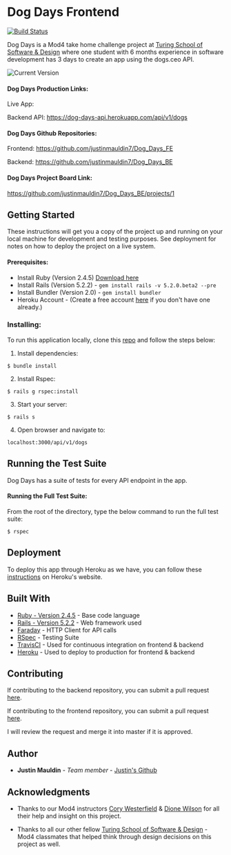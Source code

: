 # Dog Days Frontend

[![Build Status](https://travis-ci.com/justinmauldin7/Dog_Days_FE.svg?branch=master)](https://travis-ci.com/justinmauldin7/Dog_Days_FE)


Dog Days is a Mod4 take home challenge project at [Turing School of Software & Design](https://turing.io/) where one student with 6 months experience in software development has 3 days to create an app using the dogs.ceo API.

![Current Version](.jpg)



#### Dog Days Production Links:
Live App:

Backend API: https://dog-days-api.herokuapp.com/api/v1/dogs


#### Dog Days Github Repositories:
Frontend: https://github.com/justinmauldin7/Dog_Days_FE

Backend: https://github.com/justinmauldin7/Dog_Days_BE

#### Dog Days Project Board Link:
https://github.com/justinmauldin7/Dog_Days_BE/projects/1


## Getting Started

These instructions will get you a copy of the project up and running on your local machine for development and testing purposes. See deployment for notes on how to deploy the project on a live system.

#### Prerequisites:

* Install Ruby (Version 2.4.5) [Download here](https://www.ruby-lang.org/en/news/2018/10/17/ruby-2-4-5-released/)
* Install Rails (Version 5.2.2) - ```gem install rails -v 5.2.0.beta2 --pre```
* Install Bundler (Version 2.0) - ```gem install bundler```
* Heroku Account - (Create a free account [here](https://signup.heroku.com/) if you don't have one already.)


### Installing:

To run this application locally, clone this [repo](https://github.com/justinmauldin7/Dog_Days_FE) and follow the steps below:

1) Install dependencies:
```
$ bundle install
```

2) Install Rspec:
```
$ rails g rspec:install
```

3) Start your server:
```
$ rails s
```

4) Open browser and navigate to:

```
localhost:3000/api/v1/dogs
```


## Running the Test Suite

Dog Days has a suite of tests for every API endpoint in the app.

#### Running the Full Test Suite:

From the root of the directory, type the below command to run the full test suite:

```
$ rspec
```


## Deployment

To deploy this app through Heroku as we have, you can follow these [instructions](https://devcenter.heroku.com/articles/git) on Heroku's website.

## Built With

* [Ruby - Version 2.4.5](https://ruby-doc.org/core-2.4.5/) - Base code language
* [Rails - Version 5.2.2](https://guides.rubyonrails.org/v5.2/) - Web framework used
* [Faraday](https://github.com/lostisland/faraday) - HTTP Client for API calls
* [RSpec](http://rspec.info/documentation/) - Testing Suite
* [TravisCI](https://travis-ci.org/) - Used for continuous integration on frontend & backend
* [Heroku](https://www.heroku.com/) - Used to deploy to production for frontend & backend


## Contributing

If contributing to the backend repository, you can submit a pull request [here](https://github.com/justinmauldin7/Dog_Days_BE).

If contributing to the frontend repository, you can submit a pull request [here](https://github.com/justinmauldin7/Dog_Days_FE).

I will review the request and merge it into master if it is approved.


## Author

* **Justin Mauldin** - *Team member* - [Justin's Github](https://github.com/justinmauldin7)


## Acknowledgments

* Thanks to our Mod4 instructors [Cory Westerfield](https://github.com/corywest) & [Dione Wilson](https://github.com/dionew1) for all their help and insight on this project.

* Thanks to all our other fellow [Turing School of Software & Design](https://turing.io/) - Mod4 classmates that helped think through design decisions on this project as well.
